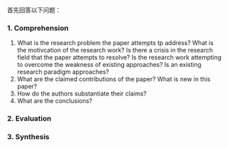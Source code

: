 首先回答以下问题：

### 1. Comprehension

1. What is the research problem the paper attempts tp address? What is the motivcation of the research work? Is there a crisis in the research field that the paper attempts to resolve? Is the research work attempting to overcome the weakness of existing approaches? Is an existing research paradigm approaches?
2. What are the claimed contributions of the paper? What is new in this paper?
3. How do the authors substantiate their claims?
4. What are the conclusions?

### 2. Evaluation

### 3. Synthesis

